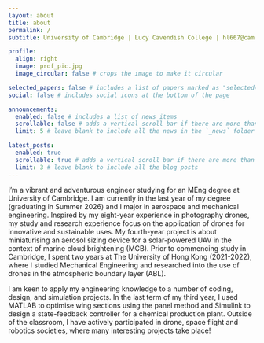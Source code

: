 ```yaml
---
layout: about
title: about
permalink: /
subtitle: University of Cambridge | Lucy Cavendish College | hl667@cam.ac.uk 

profile:
  align: right
  image: prof_pic.jpg
  image_circular: false # crops the image to make it circular

selected_papers: false # includes a list of papers marked as "selected={true}"
social: false # includes social icons at the bottom of the page

announcements:
  enabled: false # includes a list of news items
  scrollable: false # adds a vertical scroll bar if there are more than 3 news items
  limit: 5 # leave blank to include all the news in the `_news` folder

latest_posts:
  enabled: true
  scrollable: true # adds a vertical scroll bar if there are more than 3 new posts items
  limit: 3 # leave blank to include all the blog posts
---
```


I’m a vibrant and adventurous engineer studying for an MEng degree at University of Cambridge. I am currently in the last year of my degree (graduating in Summer 2026) and I major in aerospace and mechanical engineering. Inspired by my eight-year experience in photography drones, my study and research experience focus on the application of drones for innovative and sustainable uses. My fourth-year project is about miniaturising an aerosol sizing device for a solar-powered UAV in the context of marine cloud brightening (MCB). Prior to commencing study in Cambridge, I spent two years at The University of Hong Kong (2021-2022), where I studied Mechanical Engineering and researched into the use of drones in the atmospheric boundary layer (ABL).

I am keen to apply my engineering knowledge to a number of coding, design, and simulation projects. In the last term of my third year, I used MATLAB to optimise wing sections using the panel method and Simulink to design a state-feedback controller for a chemical production plant. Outside of the classroom, I have actively participated in drone, space flight and robotics societies, where many interesting projects take place!
